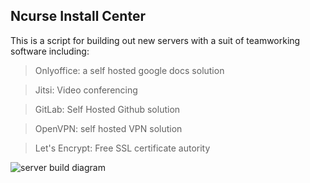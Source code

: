 
## Ncurse Install Center

This is a script for building out new servers with a suit of teamworking software including: 
>Onlyoffice: a self hosted google docs solution

>Jitsi: Video conferencing 

>GitLab: Self Hosted Github solution

>OpenVPN: self hosted VPN solution

>Let's Encrypt: Free SSL certificate autority

![server build diagram](https://raw.githubusercontent.com/osteth/Ncurse-Install/blob/master/build-diagram.png)

